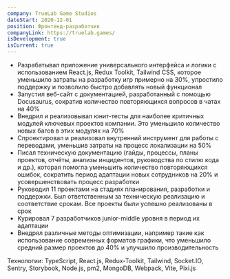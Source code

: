 ```yaml
---
company: TrueLab Game Studios
dateStart: 2020-12-01
position: Фронтенд-разработчик
companyLink: https://truelab.games/
isDevelopment: true
isCurrent: true
---
```


- Разрабатывал приложение универсального интерфейса и логики с использованием React.js, Redux Toolkit, Tailwind CSS, которое уменьшило затраты на разработку игр примерно на 30%, упростило поддержку и позволило быстро добавлять новый функционал
- Запустил веб-сайт с документацией, разработанный с помощью Docusaurus, сократив количество повторяющихся вопросов в чатах на 40%
- Внедрил и реализовывал юнит-тесты для наиболее критичных модулей ключевых проектов компании. Это уменьшило количество новых багов в этих модулях на 70%
- Спроектировал и реализовал внутренний инструмент для работы с переводами, уменьшив затраты на процесс локализации на 50%
- Писал техническую документацию (гайды, процессы, планы проектов, отчёты, анализы инцидентов, руководства по стилю кода и др.), которая помогла уменьшить количество повторяющихся ошибок, сократить период адаптации новых сотрудников на 20% и усовершенствовать процесс разработки
- Руководил 11 проектами на стадиях планирования, разработки и поддержки. Был ответственным за техническую реализацию и соответствие срокам. Все проекты были успешно реализованы в срок
- Курировал 7 разработчиков junior-middle уровня в период их адаптации
- Внедрял различные методы оптимизации, например такие как использование современных форматов графики, что уменьшило средний размер проектов до 40% и улучшило производительность

Технологии: TypeScript, React.js, Redux-Toolkit, Tailwind, Socket.IO, Sentry, Storybook, Node.js, pm2, MongoDB, Webpack, Vite, Pixi.js
